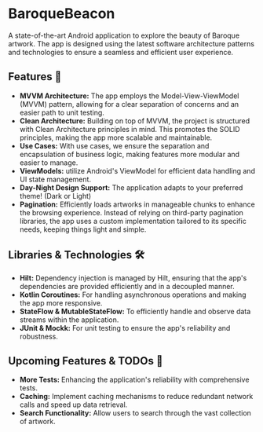 # BaroqueBeacon  

A state-of-the-art Android application to explore the beauty of Baroque artwork. The app is designed using the latest software architecture patterns and technologies to ensure a seamless and efficient user experience.

## Features 🌟

- **MVVM Architecture:** The app employs the Model-View-ViewModel (MVVM) pattern, allowing for a clear separation of concerns and an easier path to unit testing.
- **Clean Architecture:** Building on top of MVVM, the project is structured with Clean Architecture principles in mind. This promotes the SOLID principles, making the app more scalable and maintainable.
- **Use Cases:** With use cases, we ensure the separation and encapsulation of business logic, making features more modular and easier to manage.
- **ViewModels:** utilize Android's ViewModel for efficient data handling and UI state management.
- **Day-Night Design Support:** The application adapts to your preferred theme! (Dark or Light)
- **Pagination:** Efficiently loads artworks in manageable chunks to enhance the browsing experience. Instead of relying on third-party pagination libraries, the app uses a custom implementation tailored to its specific needs, keeping things light and simple.
  
## Libraries & Technologies 🛠️

- **Hilt:** Dependency injection is managed by Hilt, ensuring that the app's dependencies are provided efficiently and in a decoupled manner.
- **Kotlin Coroutines:** For handling asynchronous operations and making the app more responsive.
- **StateFlow & MutableStateFlow:** To efficiently handle and observe data streams within the application.
- **JUnit & Mockk:** For unit testing to ensure the app's reliability and robustness.

## Upcoming Features & TODOs 📝

- **More Tests:** Enhancing the application's reliability with comprehensive tests.
- **Caching:** Implement caching mechanisms to reduce redundant network calls and speed up data retrieval.
- **Search Functionality:** Allow users to search through the vast collection of artwork.
